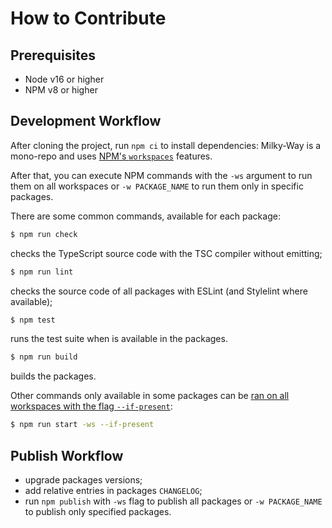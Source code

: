 # How to Contribute

## Prerequisites

- Node v16 or higher
- NPM v8 or higher

## Development Workflow

After cloning the project, run `npm ci` to install dependencies: Milky-Way is a mono-repo and uses [NPM's `workspaces`](https://docs.npmjs.com/cli/v9/using-npm/workspaces) features.

After that, you can execute NPM commands with the `-ws` argument to run them on all workspaces or `-w PACKAGE_NAME` to run them only in specific packages.

There are some common commands, available for each package:

```sh
$ npm run check
```

checks the TypeScript source code with the TSC compiler without emitting;

```sh
$ npm run lint
```

checks the source code of all packages with ESLint (and Stylelint where available);

```sh
$ npm test
```

runs the test suite when is available in the packages.

```sh
$ npm run build
```

builds the packages.

Other commands only available in some packages can be [ran on all workspaces with the flag `--if-present`](https://docs.npmjs.com/cli/v9/using-npm/workspaces#ignoring-missing-scripts):

```sh
$ npm run start -ws --if-present
```

## Publish Workflow

- upgrade packages versions;
- add relative entries in packages `CHANGELOG`;
- run `npm publish` with `-ws` flag to publish all packages or `-w PACKAGE_NAME` to publish only specified packages.
